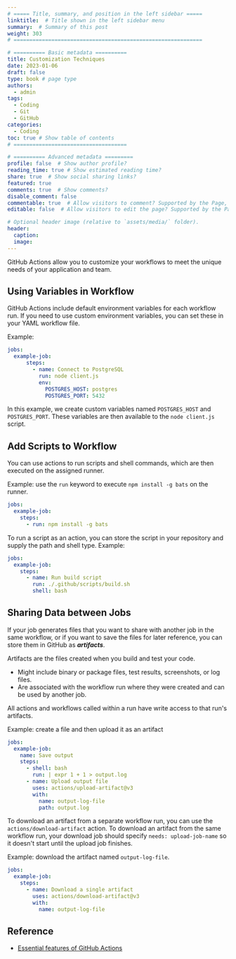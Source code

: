 ```yaml
---
# ===== Title, summary, and position in the left sidebar =====
linktitle:  # Title shown in the left sidebar menu
summary:  # Summary of this post
weight: 303
# ============================================================

# ========== Basic metadata ==========
title: Customization Techniques
date: 2023-01-06
draft: false
type: book # page type
authors:
  - admin
tags:
  - Coding
  - Git
  - GitHub
categories:
  - Coding
toc: true # Show table of contents
# ====================================

# ========== Advanced metadata =========
profile: false  # Show author profile?
reading_time: true # Show estimated reading time?
share: true  # Show social sharing links?
featured: true
comments: true  # Show comments?
disable_comment: false
commentable: true  # Allow visitors to comment? Supported by the Page, Post, and Book content types.
editable: false  # Allow visitors to edit the page? Supported by the Page, Post, and Book content types.

# Optional header image (relative to `assets/media/` folder).
header:
  caption: 
  image:  
---
```


GitHub Actions allow you to customize your workflows to meet the unique needs of your application and team.

## Using Variables in Workflow

GitHub Actions include default environment variables for each workflow run. If you need to use custom environment variables, you can set these in your YAML workflow file.

Example:

```yaml
jobs:
  example-job:
      steps:
        - name: Connect to PostgreSQL
          run: node client.js
          env:
            POSTGRES_HOST: postgres
            POSTGRES_PORT: 5432
```

In this example, we create custom variables named `POSTGRES_HOST` and `POSTGRES_PORT`. These variables are then available to the `node client.js` script.

## Add Scripts to Workflow

You can use actions to run scripts and shell commands, which are then executed on the assigned runner. 

Example: use the `run` keyword to execute `npm install -g bats` on the runner.

```yaml
jobs:
  example-job:
    steps:
      - run: npm install -g bats
```

To run a script as an action, you can store the script in your repository and supply the path and shell type. Example:

```yaml
jobs:
  example-job:
    steps:
      - name: Run build script
        run: ./.github/scripts/build.sh
        shell: bash
```

## Sharing Data between Jobs

If your job generates files that you want to share with another job in the same workflow, or if you want to save the files for later reference, you can store them in GitHub as ***artifacts***.

Artifacts are the files created when you build and test your code.

- Might include binary or package files, test results, screenshots, or log files. 
- Are associated with the workflow run where they were created and can be used by another job.

All actions and workflows called within a run have write access to that run's artifacts.

Example: create a file and then upload it as an artifact

```yaml
jobs:
  example-job:
    name: Save output
    steps:
      - shell: bash
        run: | expr 1 + 1 > output.log
      - name: Upload output file
        uses: actions/upload-artifact@v3
        with:
          name: output-log-file
          path: output.log
```

To download an artifact from a separate workflow run, you can use the `actions/download-artifact` action. To download an artifact from the same workflow run, your download job should specify `needs: upload-job-name` so it doesn't start until the upload job finishes.

Example: download the artifact named `output-log-file`.

```yaml
jobs:
  example-job:
    steps:
      - name: Download a single artifact
        uses: actions/download-artifact@v3
        with:
          name: output-log-file
```

## Reference

- [Essential features of GitHub Actions](https://docs.github.com/en/actions/learn-github-actions/essential-features-of-github-actions)